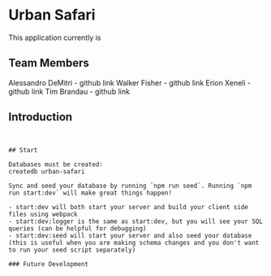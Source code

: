 # Urban Safari

This application currently is

## Team Members

Alessandro DeMitri - github link
Walker Fisher - github link
Erion Xeneli -github link
Tim Brandau - github link

## Introduction

```


## Start

Databases must be created:
createdb urban-safari

Sync and seed your database by running `npm run seed`. Running `npm run start:dev` will make great things happen!

- start:dev will both start your server and build your client side files using webpack
- start:dev:logger is the same as start:dev, but you will see your SQL queries (can be helpful for debugging)
- start:dev:seed will start your server and also seed your database (this is useful when you are making schema changes and you don't want to run your seed script separately)

### Future Development
```
